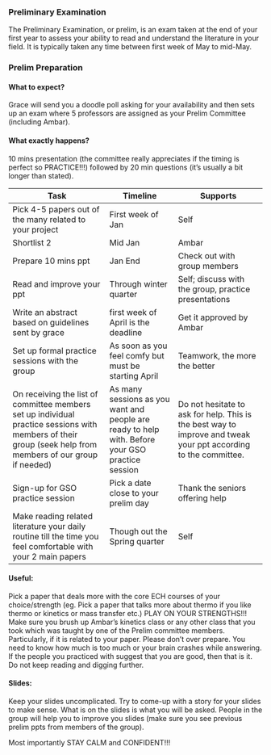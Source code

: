 ### Preliminary Examination

The Preliminary Examination, or prelim, is an exam taken at the end of your first year to assess your ability to read and understand the literature in your field. It is typically taken any time between first week of May to mid-May.

### Prelim Preparation

#### What to expect?
Grace will send you a doodle poll asking for your availability and then sets up an exam where 5 professors are assigned as your Prelim Committee (including Ambar).

#### What exactly happens?
10 mins presentation (the committee really appreciates if the timing is perfect so PRACTICE!!!) followed by 20 min questions (it’s usually a bit longer than stated).

| Task                                                                                                                                                                  |     Timeline                                                                                              |     Supports                                                                                                             |
|-----------------------------------------------------------------------------------------------------------------------------------------------------------------------|-----------------------------------------------------------------------------------------------------------|--------------------------------------------------------------------------------------------------------------------------|
|     Pick 4-5 papers out of the many related to your project                                                                                                           |     First week of Jan                                                                                     |     Self                                                                                                                 |
|     Shortlist 2                                                                                                                                                       |     Mid Jan                                                                                               |     Ambar                                                                                                                |
|     Prepare 10 mins ppt                                                                                                                                               |     Jan End                                                                                               |     Check out with group members                                                                                         |
|     Read and improve your ppt                                                                                                                                         |     Through winter quarter                                                                                |     Self; discuss with the group, practice presentations                                                                 |
|     Write an abstract based on guidelines sent by grace                                                                                                               |     first week of April is the deadline                                                                      |     Get it approved by Ambar                                                                                             |
|     Set up formal practice sessions with the group                                                                                                                    |     As soon as you feel comfy but must be starting April                                                  |     Teamwork, the more the better                                                                                        |
|     On receiving the list of committee members set up individual practice   sessions with members of their group (seek help from members of our group if   needed)    |     As many sessions as you want and people are ready to help with.   Before your GSO practice session    |     Do not hesitate to ask for help. This is the best way to improve and   tweak your ppt according to the committee.    |
|     Sign-up for GSO practice session                                                                                                                                  |     Pick a date close to your prelim day                                                                  |     Thank the seniors offering help                                                                                      |
|     Make reading related literature your daily routine till the time you   feel comfortable with your 2 main papers                                                   |     Though out the Spring quarter                                                                         |     Self                                                                                                                 |


#### Useful:
Pick a paper that deals more with the core ECH courses of your choice/strength (eg. Pick a paper that talks more about thermo if you like thermo or kinetics or mass transfer etc.) PLAY ON YOUR STRENGTHS!!!
Make sure you brush up Ambar’s kinetics class or any other class that you took which was taught by one of the Prelim committee members. Particularly, if it is related to your paper. 
Please don’t over prepare. You need to know how much is too much or your brain crashes while answering. If the people you practiced with suggest that you are good, then that is it. Do not keep reading and digging further. 

#### Slides:
Keep your slides uncomplicated.
Try to come-up with a story for your slides to make sense.
What is on the slides is what you will be asked.
People in the group will help you to improve you slides (make sure you see previous prelim ppts from members of the group).

Most importantly STAY CALM and CONFIDENT!!!

